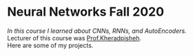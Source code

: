 # Neural Networks Fall 2020 <br/>
*In this course I learned about CNNs, RNNs, and AutoEncoders.* </br>
Lecturer of this course was [Prof.Kheradpisheh](https://github.com/SRKH).
</br>
Here are some of my projects.
